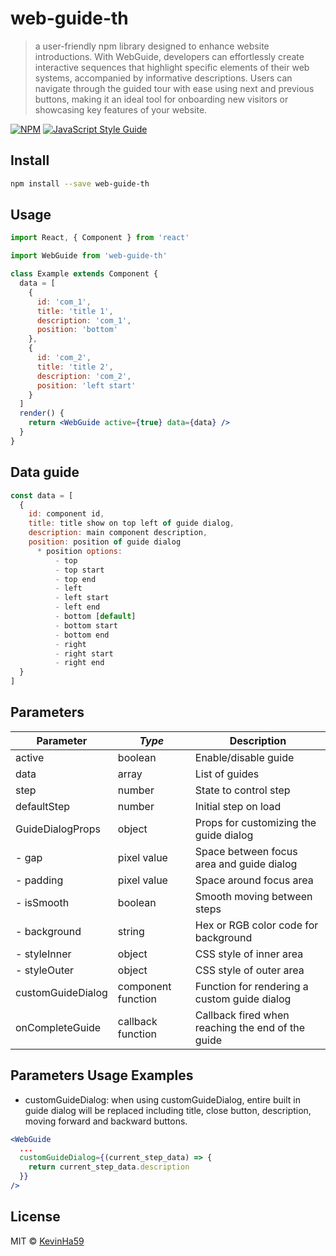 # web-guide-th

> a user-friendly npm library designed to enhance website introductions. With WebGuide, developers can effortlessly create interactive sequences that highlight specific elements of their web systems, accompanied by informative descriptions. Users can navigate through the guided tour with ease using next and previous buttons, making it an ideal tool for onboarding new visitors or showcasing key features of your website.

[![NPM](https://img.shields.io/npm/v/web-guide-th.svg)](https://www.npmjs.com/package/web-guide-th) [![JavaScript Style Guide](https://img.shields.io/badge/code_style-standard-brightgreen.svg)](https://standardjs.com)

## Install

```bash
npm install --save web-guide-th
```

## Usage

```jsx
import React, { Component } from 'react'

import WebGuide from 'web-guide-th'

class Example extends Component {
  data = [
    {
      id: 'com_1',
      title: 'title 1',
      description: 'com_1',
      position: 'bottom'
    },
    {
      id: 'com_2',
      title: 'title 2',
      description: 'com_2',
      position: 'left start'
    }
  ]
  render() {
    return <WebGuide active={true} data={data} />
  }
}
```

## Data guide

```jsx
const data = [
  {
    id: component id,
    title: title show on top left of guide dialog,
    description: main component description,
    position: position of guide dialog
      * position options:
          - top
          - top start
          - top end
          - left
          - left start
          - left end
          - bottom [default]
          - bottom start
          - bottom end
          - right
          - right start
          - right end
  }
]
```

## Parameters

| Parameter         | _Type_             | Description                                       |
| ----------------- | ------------------ | ------------------------------------------------- |
| active            | boolean            | Enable/disable guide                              |
| data              | array              | List of guides                                    |
| step              | number             | State to control step                             |
| defaultStep       | number             | Initial step on load                              |
| GuideDialogProps  | object             | Props for customizing the guide dialog            |
| - gap             | pixel value        | Space between focus area and guide dialog         |
| - padding         | pixel value        | Space around focus area                           |
| - isSmooth        | boolean            | Smooth moving between steps                       |
| - background      | string             | Hex or RGB color code for background              |
| - styleInner      | object             | CSS style of inner area                           |
| - styleOuter      | object             | CSS style of outer area                           |
| customGuideDialog | component function | Function for rendering a custom guide dialog      |
| onCompleteGuide   | callback function  | Callback fired when reaching the end of the guide |

## Parameters Usage Examples

- customGuideDialog: when using customGuideDialog, entire built in guide dialog will be replaced including title, close button, description, moving forward and backward buttons.

```jsx
<WebGuide
  ...
  customGuideDialog={(current_step_data) => {
    return current_step_data.description
  }}
/>
```

## License

MIT © [KevinHa59](https://github.com/KevinHa59)
